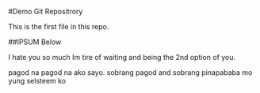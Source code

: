 #Demo Git Repositrory

This is the first file in this repo.

##IPSUM Below

I hate you so much Im tire of waiting and being the 2nd option of you. 


pagod na pagod na ako sayo. sobrang pagod and sobrang pinapababa mo yung selsteem ko 



